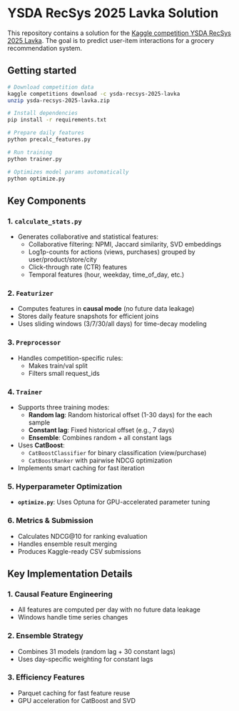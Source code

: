 # YSDA RecSys 2025 Lavka Solution

This repository contains a solution for the [Kaggle competition YSDA RecSys 2025 Lavka](https://www.kaggle.com/competitions/ysda-recsys-2025-lavka). The goal is to predict user-item interactions for a grocery recommendation system.

## Getting started

```bash
# Download competition data
kaggle competitions download -c ysda-recsys-2025-lavka
unzip ysda-recsys-2025-lavka.zip

# Install dependencies
pip install -r requirements.txt

# Prepare daily features
python precalc_features.py

# Run training
python trainer.py

# Optimizes model params automatically
python optimize.py
```

## Key Components

### 1. **`calculate_stats.py`**
- Generates collaborative and statistical features:
  - Collaborative filtering: NPMI, Jaccard similarity, SVD embeddings
  - Log1p-counts for actions (views, purchases) grouped by user/product/store/city
  - Click-through rate (CTR) features
  - Temporal features (hour, weekday, time_of_day, etc.)

### 2. **`Featurizer`**
- Computes features in **causal mode** (no future data leakage)
- Stores daily feature snapshots for efficient joins
- Uses sliding windows (3/7/30/all days) for time-decay modeling

### 3. **`Preprocessor`**
- Handles competition-specific rules:
  - Makes train/val split
  - Filters small request_ids

### 4. **`Trainer`**
- Supports three training modes:
  - **Random lag**: Random historical offset (1-30 days) for the each sample
  - **Constant lag**: Fixed historical offset (e.g., 7 days)
  - **Ensemble**: Combines random + all constant lags
- Uses **CatBoost**:
  - `CatBoostClassifier` for binary classification (view/purchase)
  - `CatBoostRanker` with pairwise NDCG optimization
- Implements smart caching for fast iteration

### 5. **Hyperparameter Optimization**
- **`optimize.py`**: Uses Optuna for GPU-accelerated parameter tuning

### 6. **Metrics & Submission**
- Calculates NDCG@10 for ranking evaluation
- Handles ensemble result merging
- Produces Kaggle-ready CSV submissions

## Key Implementation Details

### 1. **Causal Feature Engineering**
- All features are computed per day with no future data leakage
- Windows handle time series changes

### 2. **Ensemble Strategy**
- Combines 31 models (random lag + 30 constant lags)
- Uses day-specific weighting for constant lags

### 3. **Efficiency Features**
- Parquet caching for fast feature reuse
- GPU acceleration for CatBoost and SVD
